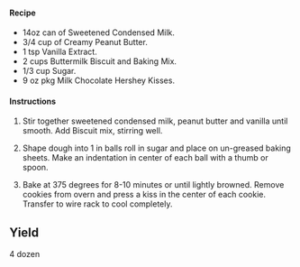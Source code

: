 #### Recipe

- 14oz can of Sweetened Condensed Milk.
- 3/4 cup of Creamy Peanut Butter.
- 1 tsp Vanilla Extract.
- 2 cups Buttermilk Biscuit and Baking Mix.
- 1/3 cup Sugar.
- 9 oz pkg Milk Chocolate Hershey Kisses.

#### Instructions

1. Stir together sweetened condensed milk, peanut butter and vanilla until smooth.
Add Biscuit mix, stirring well.

2. Shape dough into 1 in balls roll in sugar and place on un-greased baking sheets.
Make an indentation in center of each ball with a thumb or spoon.

3. Bake at 375 degrees for 8-10 minutes or until lightly browned. Remove cookies from overn
and press a kiss in the center of each cookie. Transfer to wire rack to cool completely.

## Yield
4 dozen

